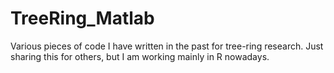 # TreeRing_Matlab

Various pieces of code I have written in the past for tree-ring research. Just sharing this for others, but I am working mainly in R nowadays.
